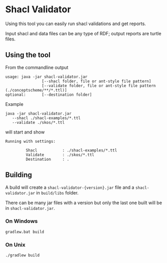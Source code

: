 # Shacl Validator

Using this tool you can easily run shacl validations and get reports.

Input shacl and data files can be any type of RDF; output reports are turtle files.

## Using the tool 

From the commandline output

```
usage: java -jar shacl-validator.jar
                [--shacl folder, file or ant-style file pattern] 
                [--validate folder, file or ant-style file pattern (./conceptscheme/**/*.ttl)] 
optional:       [--destination folder] 
```

Example                     

```
java -jar shacl-validator.jar 
   --shacl ./shacl-examples/*.ttl 
   --validate ./skos/*.ttl
```

will start and show

```
Running with settings: 

		 Shacl           : ./shacl-examples/*.ttl
		 Validate        : ./skos/*.ttl
		 Destination     : .
```
                      
## Building

A build will create a `shacl-validator-{version}.jar` file 
and a `shacl-validator.jar` in `build/libs` folder.

There can be many jar files with a version but only the last one built 
will be in `shacl-validator.jar`.

### On Windows
                      
```
gradlew.bat build
```

### On Unix

```
./gradlew build
```
